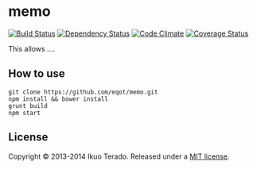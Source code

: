 # memo

[![Build Status](https://travis-ci.org/eqot/memo.png?branch=master)](https://travis-ci.org/eqot/memo)
[![Dependency Status](https://gemnasium.com/eqot/memo.png)](https://gemnasium.com/eqot/memo)
[![Code Climate](https://codeclimate.com/github/eqot/memo.png)](https://codeclimate.com/github/eqot/memo)
[![Coverage Status](https://coveralls.io/repos/eqot/memo/badge.png)](https://coveralls.io/r/eqot/memo)

This allows ....




## How to use

```
git clone https://github.com/eqot/memo.git
npm install && bower install
grunt build
npm start
```


## License

Copyright &copy; 2013-2014 Ikuo Terado. Released under a [MIT license](http://www.opensource.org/licenses/mit-license.php).
